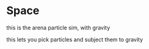 # Space
this is the arena particle sim, with gravity


this lets you pick particles and subject them to gravity
